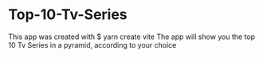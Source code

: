 # Top-10-Tv-Series
This app was created with $ yarn create vite
The app will show you the top 10 Tv Series in a pyramid, according to your choice
